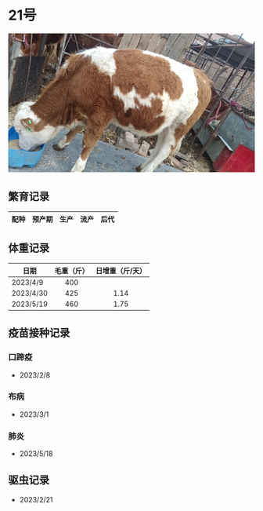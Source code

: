 # 21号
![21号](/images/simmental/third/21.jpeg)

## 繁育记录
|配种|预产期|生产|流产|后代|
|:------:|:------:|:------:  |:------:|:--------------------:|

## 体重记录
| 日期           |    毛重（斤）  |日增重（斤/天）|
| ------------- | :-----------: | :-----------: |
| 2023/4/9      |      400      ||
| 2023/4/30     |      425      |1.14|
| 2023/5/19     |      460      |1.75|

## 疫苗接种记录
### 口蹄疫
- 2023/2/8
### 布病
- 2023/3/1
### 肺炎
- 2023/5/18

## 驱虫记录
- 2023/2/21
